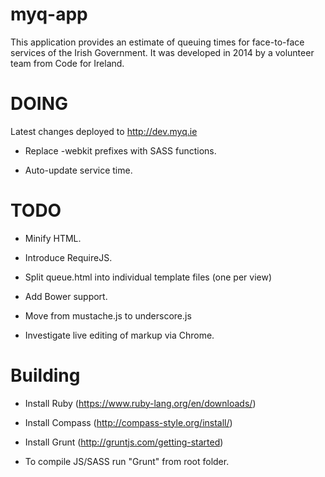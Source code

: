 myq-app
=======

This application provides an estimate of queuing times for face-to-face services of the Irish Government. It was developed in 2014 by a volunteer team from Code for Ireland.

DOING
=====

Latest changes deployed to http://dev.myq.ie

* Replace -webkit prefixes with SASS functions.

* Auto-update service time.


TODO
====

* Minify HTML.

* Introduce RequireJS.

* Split queue.html into individual template files (one per view)

* Add Bower support.

* Move from mustache.js to underscore.js

* Investigate live editing of markup via Chrome.

Building
========

* Install Ruby (https://www.ruby-lang.org/en/downloads/)
* Install Compass (http://compass-style.org/install/)
* Install Grunt (http://gruntjs.com/getting-started)

* To compile JS/SASS run "Grunt" from root folder.
